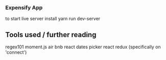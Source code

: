 ### Expensify App


to start live server install yarn run dev-server

## Tools used / further reading
regex101
moment.js
air bnb react dates picker
react redux (specifically on 'connect')



